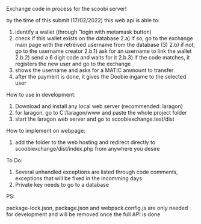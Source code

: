 Exchange code in process for the scoobi server!

by the time of this submit (17/02/2022) this web api is able to: 

1. identify a wallet (through "login with metamask button)
2. check if this wallet exists on the database
    2.a) if so, go to the exchange main page with the retreived username from the database (3)
    2.b) if not, go to the username creator
        2.b.1) ask for an username to link the wallet
        2.b.2) send a 6 digit code and waits for it
        2.b.3) if the code matches, it registers the new user and go to the exchange
3. shows the username and asks for a MATIC ammount to transfer
4. after the payment is done, it gives the Doobie ingame to the selected user

How to use in development:

1. Download and install any local web server (recommended: laragon)
2. for laragon, go to C:/laragon/www and paste the whole project folder
3. start the laragon web server and go to scoobiexchange.test/dist

How to implement on webpage:

1. add the folder to the web hosting and redirect directly to scoobiexchange/dist/index.php from anywhere you desire

To Do:

1. Several unhandled exceptions are listed through code comments, exceptions that will be fixed in the incomming days
2. Private key needs to go to a database

PS:

package-lock.json, package.json and webpack.config.js are only needed for development and will be removed once the full API is done